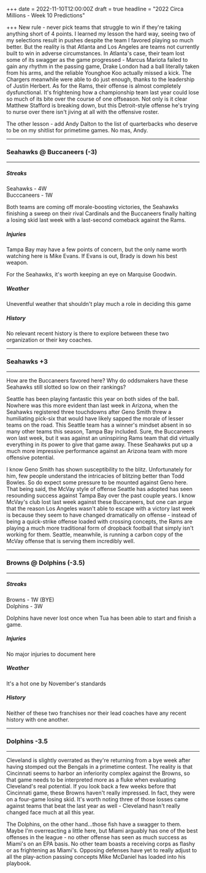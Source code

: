 +++
date = 2022-11-10T12:00:00Z
draft = true
headline = "2022 Circa Millions - Week 10 Predictions"

+++
New rule - never pick teams that struggle to win if they're taking anything short of 4 points. I learned my lesson the hard way, seeing two of my selections result in pushes despite the team I favored playing so much better. But the reality is that Atlanta and Los Angeles are teams not currently built to win in adverse circumstances. In Atlanta's case, their team lost some of its swagger as the game progressed - Marcus Mariota failed to gain any rhythm in the passing game, Drake London had a ball literally taken from his arms, and the reliable Younghoe Koo actually missed a kick. The Chargers meanwhile were able to do just enough, thanks to the leadership of Justin Herbert. As for the Rams, their offense is almost completely dysfunctional. It's frightening how a championship team last year could lose so much of its bite over the course of one offseason. Not only is it clear Matthew Stafford is breaking down, but this Detroit-style offense he's trying to nurse over there isn't jiving at all with the offensive roster.

The other lesson - add Andy Dalton to the list of quarterbacks who deserve to be on my shitlist for primetime games. No mas, Andy.

***

### Seahawks @ Buccaneers (-3)

***

##### _Streaks_

Seahawks - 4W  
Bucccaneers - 1W

Both teams are coming off morale-boosting victories, the Seahawks finishing a sweep on their rival Cardinals and the Buccaneers finally halting a losing skid last week with a last-second comeback against the Rams.

##### _Injuries_

Tampa Bay may have a few points of concern, but the only name worth watching here is Mike Evans. If Evans is out, Brady is down his best weapon.

For the Seahawks, it's worth keeping an eye on Marquise Goodwin.

##### _Weather_

Uneventful weather that shouldn't play much a role in deciding this game

##### _History_

No relevant recent history is there to explore between these two organization or their key coaches.

***

### Seahawks +3

***

How are the Buccaneers favored here? Why do oddsmakers have these Seahawks still slotted so low on their rankings?

Seattle has been playing fantastic this year on both sides of the ball. Nowhere was this more evident than last week in Arizona, when the Seahawks registered three touchdowns after Geno Smith threw a humiliating pick-six that would have likely sapped the morale of lesser teams on the road. This Seattle team has a winner's mindset absent in so many other teams this season, Tampa Bay included. Sure, the Buccaneers won last week, but it was against an uninspiring Rams team that did virtually everything in its power to give that game away. These Seahawks put up a much more impressive performance against an Arizona team with more offensive potential.

I know Geno Smith has shown susceptibility to the blitz. Unfortunately for him, few people understand the intricacies of blitzing better than Todd Bowles. So do expect some pressure to be mounted against Geno here. That being said, the McVay style of offense Seattle has adopted has seen resounding success against Tampa Bay over the past couple years. I know McVay's club lost last week against these Buccaneers, but one can argue that the reason Los Angeles wasn't able to escape with a victory last week is because they seem to have changed dramatically on offense - instead of being a quick-strike offense loaded with crossing concepts, the Rams are playing a much more traditional form of dropback football that simply isn't working for them. Seattle, meanwhile, is running a carbon copy of the McVay offense that is serving them incredibly well. 

***

### Browns @ Dolphins (-3.5)

***

##### _Streaks_

Browns - 1W (BYE)  
Dolphins - 3W

Dolphins have never lost once when Tua has been able to start and finish a game.

##### _Injuries_

No major injuries to document here

##### _Weather_

It's a hot one by November's standards

##### _History_

Neither of these two franchises nor their lead coaches have any recent history with one another.

***

### Dolphins -3.5

***

Cleveland is slightly overrated as they're returning from a bye week after having stomped out the Bengals in a primetime contest. The reality is that Cincinnati seems to harbor an inferiority complex against the Browns, so that game needs to be interpreted more as a fluke when evaluating Cleveland's real potential. If you look back a few weeks before that Cincinnati game, these Browns haven't really impressed. In fact, they were on a four-game losing skid. It's worth noting three of those losses came against teams that beat the last year as well - Cleveland hasn't really changed face much at all this year. 

The Dolphins, on the other hand...those fish have a swagger to them. Maybe I'm overreacting a little here, but Miami arguably has one of the best offenses in the league - no other offense has seen as much success as Miami's on an EPA basis. No other team boasts a receiving corps as flashy or as frightening as Miami's. Opposing defenses have yet to really adjust to all the play-action passing concepts Mike McDaniel has loaded into his playbook.